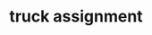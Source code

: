 ---
layout: article
title: truck assignment
description: 
  - This template offers the possibility to assign different trucks to a certain gate at a certain time. The assignment of the trucks is done via the Peakboard web interface. There you can store and maintain all data directly on the Peakboard Box. If more than 7 gates are specified, the view automatically changes to the next page. Upload the visualization to your box and open the web interface to manage your gates and trucks.
lang: en
weight: 1000
isDraft: true
ref: Truck-Assignment
category:
  - Logistics
  - Truck
  - Traffic
image: Truck-Assignment.png
image_thumbnail: Truck-Assignment_thumbnail.png
download: Truck-Assignment.pbmx
overview_description:
overview_benefits:
overview_data_sources:
---